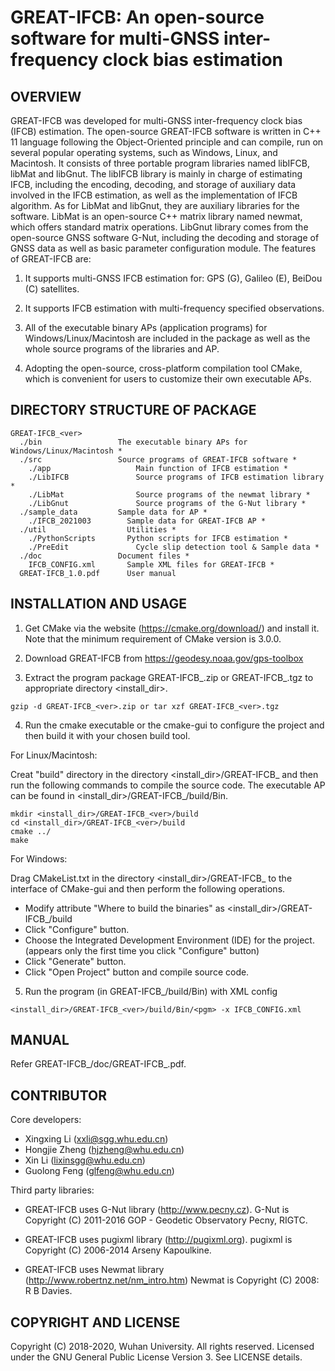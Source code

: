 # GREAT-IFCB: An open-source software for multi-GNSS inter-frequency clock bias estimation

## OVERVIEW

GREAT-IFCB was developed for multi-GNSS inter-frequency clock bias (IFCB) estimation. The open-source GREAT-IFCB software is written in C++ 11 language following the Object-Oriented principle and can compile, run on several popular operating systems, such as Windows, Linux, and Macintosh. It consists of three portable program libraries named libIFCB, libMat and libGnut. The libIFCB library is mainly in charge of estimating IFCB, including the encoding, decoding, and storage of auxiliary data involved in the IFCB estimation, as well as the implementation of IFCB algorithm. As for LibMat and libGnut, they are auxiliary libraries for the software. LibMat is an open-source C++ matrix library named newmat, which offers standard matrix operations. LibGnut library comes from the open-source GNSS software G-Nut, including the decoding and storage of GNSS data as well as basic parameter configuration module. The features of GREAT-IFCB are:

1. It supports multi-GNSS IFCB estimation for: GPS (G), Galileo (E), BeiDou (C) satellites. 

2. It supports IFCB estimation with multi-frequency specified observations.

3. All of the executable binary APs (application programs) for Windows/Linux/Macintosh are included in the package as well as the whole source programs of the libraries and AP.                                                           

4. Adopting the open-source, cross-platform compilation tool CMake, which is convenient for users to customize their own executable APs.


## DIRECTORY STRUCTURE OF PACKAGE
```
GREAT-IFCB_<ver>	
  ./bin	                The executable binary APs for Windows/Linux/Macintosh *
  ./src	                Source programs of GREAT-IFCB software *
    ./app	                Main function of IFCB estimation *
    ./LibIFCB	            Source programs of IFCB estimation library *
    ./LibMat	            Source programs of the newmat library *
    ./LibGnut	            Source programs of the G-Nut library *
  ./sample_data         Sample data for AP *
    ./IFCB_2021003	      Sample data for GREAT-IFCB AP *
  ./util	              Utilities *
    ./PythonScripts	      Python scripts for IFCB estimation *
    ./PreEdit	            Cycle slip detection tool & Sample data *
  ./doc	                Document files *
    IFCB_CONFIG.xml	      Sample XML files for GREAT-IFCB *
  GREAT-IFCB_1.0.pdf	  User manual
```

## INSTALLATION AND USAGE

1. Get CMake via the website (https://cmake.org/download/) and install it. Note that the minimum requirement of CMake version is 3.0.0.

2. Download GREAT-IFCB from https://geodesy.noaa.gov/gps-toolbox
 
3. Extract the program package GREAT-IFCB_<ver>.zip or GREAT-IFCB_<ver>.tgz to appropriate directory <install_dir>. 
```
gzip -d GREAT-IFCB_<ver>.zip or tar xzf GREAT-IFCB_<ver>.tgz
```
                   
4. Run the cmake executable or the cmake-gui to configure the project and then build it with your chosen build tool. 
   
For Linux/Macintosh: 

Creat "build" directory in the directory <install_dir>/GREAT-IFCB_<ver> and then run the following commands to compile the source code. The executable AP can be found in <install_dir>/GREAT-IFCB_<ver>/build/Bin.
   
```
mkdir <install_dir>/GREAT-IFCB_<ver>/build
cd <install_dir>/GREAT-IFCB_<ver>/build
cmake ../
make
```
   
For Windows: 

Drag CMakeList.txt in the directory <install_dir>/GREAT-IFCB_<ver> to the interface of CMake-gui and then perform the following operations.
   * Modify attribute "Where to build the binaries" as <install_dir>/GREAT-IFCB_<ver>/build
   * Click "Configure" button.
   * Choose the Integrated Development Environment (IDE) for the project. (appears only the first time you click "Configure" button)
   * Click "Generate" button.
   * Click "Open Project" button and compile source code.
   

5. Run the program (in GREAT-IFCB_<ver>/build/Bin) with XML config

```
<install_dir>/GREAT-IFCB_<ver>/build/Bin/<pgm> -x IFCB_CONFIG.xml
```


## MANUAL

Refer GREAT-IFCB_<ver>/doc/GREAT-IFCB_<ver>.pdf.


## CONTRIBUTOR

Core developers:

* Xingxing Li (xxli@sgg.whu.edu.cn)
* Hongjie Zheng (hjzheng@whu.edu.cn)
* Xin Li (lixinsgg@whu.edu.cn)
* Guolong Feng (glfeng@whu.edu.cn)

Third party libraries:

* GREAT-IFCB uses G-Nut library (http://www.pecny.cz).
  G-Nut is Copyright (C) 2011-2016 GOP - Geodetic Observatory Pecny, RIGTC.
  
* GREAT-IFCB uses pugixml library (http://pugixml.org).
  pugixml is Copyright (C) 2006-2014 Arseny Kapoulkine.

* GREAT-IFCB uses Newmat library (http://www.robertnz.net/nm_intro.htm)
  Newmat is  Copyright (C) 2008: R B Davies.


## COPYRIGHT AND LICENSE

Copyright (C) 2018-2020, Wuhan University. All rights reserved.
Licensed under the GNU General Public License Version 3.
See LICENSE details.


